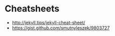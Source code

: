 # Cheatsheets

* http://jekyll.tips/jekyll-cheat-sheet/
* https://gist.github.com/smutnyleszek/9803727
